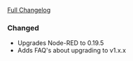 [Full Changelog][changelog]

### Changed

- Upgrades Node-RED to 0.19.5
- Adds FAQ's about upgrading to v1.x.x

[changelog]: https://github.com/hassio-addons/addon-node-red/compare/v1.0.0...v1.0.1
